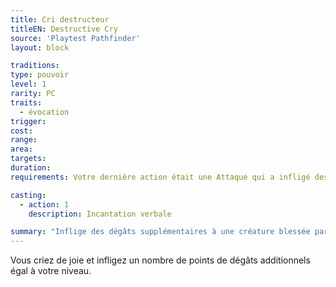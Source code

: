 ```yaml
---
title: Cri destructeur
titleEN: Destructive Cry
source: 'Playtest Pathfinder'
layout: block

traditions:
type: pouvoir
level: 1
rarity: PC
traits:
  - évocation
trigger: 
cost: 
range: 
area: 
targets: 
duration: 
requirements: Votre dernière action était une Attaque qui a infligé des dégâts.

casting:
  - action: 1
    description: Incantation verbale

summary: "Inflige des dégâts supplémentaires à une créature blessée par votre dernière attaque."
---
```

Vous criez de joie et infligez un nombre de points de dégâts additionnels égal à votre niveau.
